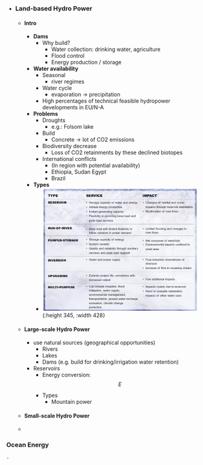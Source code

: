 - ### Land-based Hydro Power
	- #### Intro
		- **Dams**
			- Why build?
				- Water collection: drinking water, agriculture
				- Flood control
				- Energy production / storage
		- **Water availability**
			- Seasonal
				- river regimes
			- Water cycle
				- evaporation -> precipitation
			- High percentages of technical feasible hydropower developments in EU/N-A
		- **Problems**
			- Droughts
				- e.g.: Folsom lake
			- Build
				- Concrete -> lot of CO2 emissions
			- Biodiversity decrease
				- Loss of CO2 retainments by these declined biotopes
			- International conflicts
				- (In region with potential availability)
				- Ethiopia, Sudan Egypt
				- Brazil
		- **Types**
			- ![image.png](../assets/image_1682175918053_0.png){:height 345, :width 428}
	- #### Large-scale Hydro Power
		- use natural sources (geographical opportunities)
			- Rivers
			- Lakes
			- Dams (e.g. build for drinking/irrigation water retention)
		- Reservoirs
			- Energy conversion: $$E_{}$$
			- Types
				- Mountain power
	- #### Small-scale Hydro Power
	-
### Ocean Energy
	-